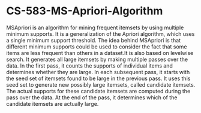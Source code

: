 # CS-583-MS-Apriori-Algorithm
MSApriori is an algorithm for mining frequent itemsets by using multiple minimum supports. It is a generalization of the Apriori algorithm, which uses a single minimum support threshold.  The idea behind MSApriori is that different minimum supports could be used to consider the fact that some items are less frequent than others in a dataset.It is also based on levelwise search. It generates all large itemsets by making multiple passes over the data. In the first pass, it counts the supports of individual items and determines whether they are large. In each subsequent pass, it starts with the seed set of itemsets found to be large in the previous pass. It uses this seed set to generate new possibly large itemsets, called candidate itemsets. The actual supports for these candidate itemsets are computed during the pass over the data. At the end of the pass, it determines which of the candidate itemsets are actually large.
